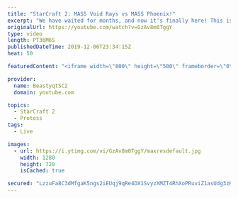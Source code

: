 ```yaml
---
title: "StarCraft 2: MASS Void Rays vs MASS Phoenix!"
excerpt: "We have waited for months, and now it's finally here! This is the VOID RAYS to GRANDMASTER series! With the new balance changes to speedy Void Rays in the latest patch, we can now begin the series right!  #VoidRaystoGM #VoidRays #ChadRays #Beastyqt #StarCraft2 #SC2  Feel free to let me know if you have"
originalUrl: https://youtube.com/watch?v=GzAv8m0TggY
type: video
length: PT36M6S
publishedDateTime: 2019-12-06T23:34:15Z
heat: 50

featuredContent: "<iframe width=\"800\" height=\"500\" frameborder=\"0\" src=\"https://www.youtube.com/embed/GzAv8m0TggY\" allow=\"accelerometer; autoplay; encrypted-media; gyroscope; picture-in-picture\" allowfullscreen></iframe>"

provider:
  name: BeastyqtSC2
  domain: youtube.com

topics:
  - StarCraft 2
  - Protoss
tags:
  - Live

images:
  - url: https://i.ytimg.com/vi/GzAv8m0TggY/maxresdefault.jpg
    width: 1280
    height: 720
    isCached: true

secured: "LzzuFa8C3dMfgaK5ngs2iEUqj9qRe4DX1SvyzXMZT4RhXoPRuviZ1asUdg3zK4OCJWcFBnwAmSWdGNXsCB6z6SyLgPq+zehLxUP7E1CnkejF7WQM/1OIkmNhRAXZT74XimE24ZBfjnNTrLN3e6ceamfOo4Z+0dpDdmeXq+4E3N2YBoL1o3Y1RN8FM6yOAyFi5Lr8oC92YIwXjuzYSMu33GNFvezVBf+Z93+H/JKcMZKxeKGUBWeEV5Kpx0tKen5AM8nLIk/zANzBLTKJULWeabLJMtJXPpyyQpC5tSEQ8QRrtiBjoUhoeVOqb+atcF5CfaWgbZtD2yXbmX9Be+yxupNlP3SckYmFYasG9NwQizdtdQfik8mUwhmZLi9NAZp8bv16+/LlN0FVFVoZKX0WfPpeNpk1tRQPuoYLn/DOI8I=;QugMGA8Gc8LSY4rMP9OQGg=="
---
```


